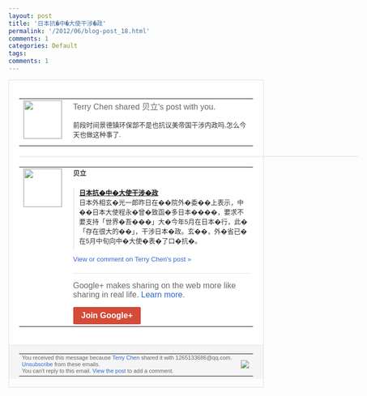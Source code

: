 ```yaml
---
layout: post
title: '日本抗�中�大使干涉�政'
permalink: '/2012/06/blog-post_18.html'
comments: 1
categories: Default
tags: 
comments: 1
---
```

<div style="border:solid 1px #dfdfdf;color:#686868;font:13px Arial"><div style="background-color:#fff;padding:20px;"><table cellpadding="0" cellspacing="0"><tr><td style="padding-right:15px;vertical-align:top"><a href="https://plus.google.com/_/notifications/ngemlink?&amp;emid=COjiwZf317ACFQWL3godrEYAAA&amp;path=%2F108643996575278738906&amp;dt=1340027429749"><img height="75" src="https://lh3.googleusercontent.com/-KKRGTyJ5Bl0/AAAAAAAAAAI/AAAAAAAAEEY/jllxqER5dCk/s75-c-k-a/photo.jpg" style="border:solid 1px #cccccc;" width="75"/></a></td><td style="width:578px;color:#333;font:13px Arial;vertical-align:top;"><div style="color:#686868;font:16px Arial;;padding-bottom:15px">Terry Chen shared 贝立's post with you.</div><div style="padding-bottom:10px">前段时间景德镇环保部不是也抗议美帝国干涉<wbr/>内政吗,怎么今天也做这种事了.</div></td></tr></table><div style="margin:20px 0;border-bottom:solid 1px #dfdfdf;width:670px;"></div><table cellpadding="0" cellspacing="0"><tr><td style="padding-right:15px;vertical-align:top"><a href="https://plus.google.com/_/notifications/ngemlink?&amp;emid=COjiwZf317ACFQWL3godrEYAAA&amp;path=%2F107919448256984307579&amp;dt=1340027429749"><img height="75" src="https://lh5.googleusercontent.com/-OoIXfhRcy0Q/AAAAAAAAAAI/AAAAAAAAD6Q/_uEK5eGfxzw/s75-c-k-a/photo.jpg" style="border:solid 1px #cccccc;" width="75"/></a></td><td style="width:578px;color:#333;font:13px Arial;vertical-align:top;"><div style="font-weight:bold;padding-bottom:10px">贝立</div><div style="padding-bottom:10px"></div><div style="margin-bottom:10px;padding-left:10px; border-left:2px solid #EAEAEA"><span style="margin-right:5px"><a href="http://news.on.cc/cnt/china/20120616/bkn-20120616131326365-0616_00922_001.html" style="zSoyz"><span style="font-weight:bold">日本抗�中�大使干涉�政</span></a><div style="padding-bottom:10px">日本外相玄�光一郎昨日在��院外�委��<wbr/>上表示，中��日本大使程永�曾�致函�多<wbr/>日本����，要求不要支持「世界�吾��<wbr/>�」大�今年5月在日本�行，此�「存在很<wbr/>大的��」，干涉日本�政。玄��，外�省<wbr/>已�在5月中旬向中�大使�表�了口�抗�<wbr/>。</div></span></div><a href="https://plus.google.com/_/notifications/ngemlink?&amp;emid=COjiwZf317ACFQWL3godrEYAAA&amp;path=%2F108643996575278738906%2Fposts%2FTcQ1BjYumAu%3Fgpinv%3DAMIXal9GvbBjJZnUUIILoPQiicFFicoGknFhea342qSEYiurFIh0Dl7mJ87Et0OQ1kh8h5_0m2sx0uy32QM0P3allBRIMMDx3QKy1r4-6Dzw3VE1u_t9J1k&amp;dt=1340027429749" style="color:#3366CC;text-decoration:none;">View or comment on Terry Chen's post »</a><div style="margin-top:20px;border-top:solid 1px #dfdfdf"><div style="padding:15px 0;color:#686868;font:16px Arial;">Google+ makes sharing on the web more like sharing in real life. <a href="http://www.google.com/+/learnmore/" style="color:#3366CC;text-decoration:none;">Learn more</a>.</div><a href="https://plus.google.com/_/notifications/ngemlink?&amp;emid=COjiwZf317ACFQWL3godrEYAAA&amp;path=%2F%3Fgpinv%3DAMIXal9GvbBjJZnUUIILoPQiicFFicoGknFhea342qSEYiurFIh0Dl7mJ87Et0OQ1kh8h5_0m2sx0uy32QM0P3allBRIMMDx3QKy1r4-6Dzw3VE1u_t9J1k&amp;dt=1340027429749" style="display:inline-block;padding:7px 15px;background-color:#d44b38; color:#fff;font-size:16px; font-weight:bold;border-radius:2px;border:solid 1px #c43b28; white-space:nowrap;text-decoration:none">Join Google+</a></div></td></tr></table></div><div style="border-top:solid 1px #dfdfdf;padding:0 20px; background-color:#f5f5f5"><table cellpadding="0" cellspacing="0" style="height:50px"><tbody><tr><td style="vertical-align:middle;width:100%; color:#636363;font:11px Arial; line-height:120%">You received this message because <a href="https://plus.google.com/_/notifications/ngemlink?&amp;emid=COjiwZf317ACFQWL3godrEYAAA&amp;path=%2F108643996575278738906%3Fgpinv%3DAMIXal9GvbBjJZnUUIILoPQiicFFicoGknFhea342qSEYiurFIh0Dl7mJ87Et0OQ1kh8h5_0m2sx0uy32QM0P3allBRIMMDx3QKy1r4-6Dzw3VE1u_t9J1k&amp;dt=1340027429749" style="color:#3366CC;text-decoration:none;">Terry Chen</a> shared it with 1265133686@qq.com. <a href="https://plus.google.com/_/notifications/ngemlink?&amp;emid=COjiwZf317ACFQWL3godrEYAAA&amp;path=%2F_%2Fnonplus%2Femailsettings%3Fgpinv%3DAMIXal9GvbBjJZnUUIILoPQiicFFicoGknFhea342qSEYiurFIh0Dl7mJ87Et0OQ1kh8h5_0m2sx0uy32QM0P3allBRIMMDx3QKy1r4-6Dzw3VE1u_t9J1k%26est%3DADH5u8WpBTY2d_ijQpa_oUbbRadEqFM_Q48dqs73G7K_U2TWpKyDjmZjJ9HuRJ2JZaIAAFps9EUgbLtjor6KU4zWyApIsEH35DX3fk4j2CF5u-C-HlqS5RiAzPexmwsHVp6xUowtb851&amp;dt=1340027429749" style="color:#3366CC;text-decoration:none;">Unsubscribe</a> from these emails.<br/>You can't reply to this email. <a href="https://plus.google.com/_/notifications/ngemlink?&amp;emid=COjiwZf317ACFQWL3godrEYAAA&amp;path=%2F108643996575278738906%2Fposts%2FTcQ1BjYumAu%3Fgpinv%3DAMIXal9GvbBjJZnUUIILoPQiicFFicoGknFhea342qSEYiurFIh0Dl7mJ87Et0OQ1kh8h5_0m2sx0uy32QM0P3allBRIMMDx3QKy1r4-6Dzw3VE1u_t9J1k&amp;dt=1340027429749" style="color:#3366CC;text-decoration:none;">View the post</a> to add a comment.<br/></td><td><img src="https://ssl.gstatic.com/s2/oz/images/notifications/logo/google-plus-6617a72bb36cc548861652780c9e6ff1.png"/></td></tr></tbody></table></div></div>